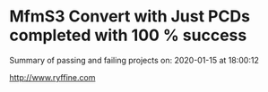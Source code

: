 # MfmS3 Convert with Just PCDs completed with 100 % success

Summary of passing and failing projects on: 2020-01-15 at 18:00:12

http://www.ryffine.com
